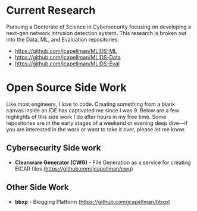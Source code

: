 # Current Research
Pursuing a Doctorate of Science in Cybersecurity focusing on developing a next-gen network intrusion detection system. This research is broken out into the Data, ML, and Evaluation repositories:
* https://github.com/jcapellman/MLIDS-ML
* https://github.com/jcapellman/MLIDS-Data
* https://github.com/jcapellman/MLIDS-Eval

# Open Source Side Work
Like most engineers, I love to code. Creating something from a blank canvas inside an IDE has captivated me since I was 9. Below are a few highlights of this side work I do after hours in my free time. Some repositories are in the early stages of a weekend or evening deep dive—if you are interested in the work or want to take it over, please let me know.

## Cybersecurity Side work
* **Cleanware Generator (CWG)** - File Generation as a service for creating EICAR files (https://github.com/jcapellman/cwg)

## Other Side Work
* **bbxp** - Blogging Platform (https://github.com/jcapellman/bbxp)
